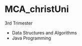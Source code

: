 # MCA_christUni

3rd Trimester
<ul>
<li>Data Structures and Algorithms</li>
<li>Java Programming</li>
</ul>
